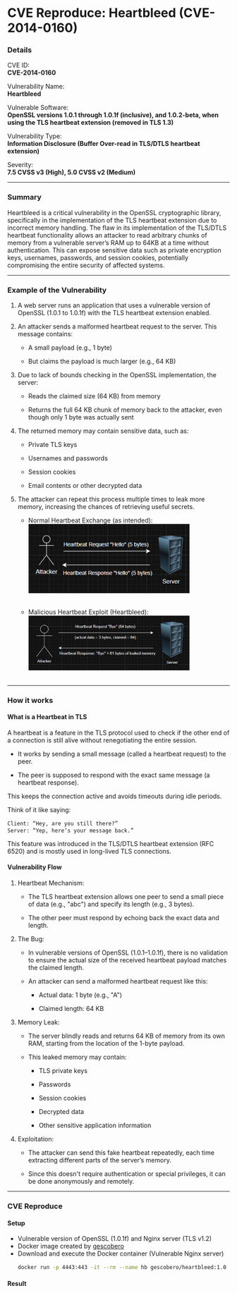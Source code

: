 # CVE Reproduce: Heartbleed (CVE-2014-0160)

### Details

CVE ID: <br>
**CVE-2014-0160**

Vulnerability Name: <br>
**Heartbleed**

Vulnerable Software: <br>
**OpenSSL versions 1.0.1 through 1.0.1f (inclusive), and 1.0.2-beta, when using the TLS heartbeat extension (removed in TLS 1.3)**

Vulnerability Type: <br>
**Information Disclosure (Buffer Over-read in TLS/DTLS heartbeat extension)**

Severity: <br>
**7.5 CVSS v3 (High), 5.0 CVSS v2 (Medium)**

---

### Summary

Heartbleed is a critical vulnerability in the OpenSSL cryptographic library, specifically in the implementation of the TLS heartbeat extension due to incorrect memory handling. 
The flaw in its implementation of the TLS/DTLS heartbeat functionality allows an attacker to read arbitrary chunks of memory from a vulnerable server’s RAM up to 64KB at a time without authentication. 
This can expose sensitive data such as private encryption keys, usernames, passwords, and session cookies, potentially compromising the entire security of affected systems.

---

### Example of the Vulnerability

1. A web server runs an application that uses a vulnerable version of OpenSSL (1.0.1 to 1.0.1f) with the TLS heartbeat extension enabled.

2. An attacker sends a malformed heartbeat request to the server. This message contains:
   - A small payload (e.g., 1 byte)
     
   - But claims the payload is much larger (e.g., 64 KB)

3. Due to lack of bounds checking in the OpenSSL implementation, the server:
   - Reads the claimed size (64 KB) from memory
     
   - Returns the full 64 KB chunk of memory back to the attacker, even though only 1 byte was actually sent

4. The returned memory may contain sensitive data, such as:
   - Private TLS keys
     
   - Usernames and passwords

   - Session cookies

   - Email contents or other decrypted data

5. The attacker can repeat this process multiple times to leak more memory, increasing the chances of retrieving useful secrets.
   - Normal Heartbeat Exchange (as intended):
     <img src="./Screenshots/Screenshot1.png" width=80% height=80%><br><br>

   - Malicious Heartbeat Exploit (Heartbleed):
     <img src="./Screenshots/Screenshot2.png" width=80% height=80%><br><br>

---

### How it works

#### What is a Heartbeat in TLS

A heartbeat is a feature in the TLS protocol used to check if the other end of a connection is still alive without renegotiating the entire session.
- It works by sending a small message (called a heartbeat request) to the peer.
  
- The peer is supposed to respond with the exact same message (a heartbeat response).
  
This keeps the connection active and avoids timeouts during idle periods.

Think of it like saying:

```
Client: “Hey, are you still there?”
Server: “Yep, here’s your message back.”
```

This feature was introduced in the TLS/DTLS heartbeat extension (RFC 6520) and is mostly used in long-lived TLS connections.

#### Vulnerability Flow

1. Heartbeat Mechanism:
   - The TLS heartbeat extension allows one peer to send a small piece of data (e.g., "abc") and specify its length (e.g., 3 bytes).

   - The other peer must respond by echoing back the exact data and length.

2. The Bug:
   - In vulnerable versions of OpenSSL (1.0.1–1.0.1f), there is no validation to ensure the actual size of the received heartbeat payload matches the claimed length.

   - An attacker can send a malformed heartbeat request like this:

     - Actual data: 1 byte (e.g., "A")

     - Claimed length: 64 KB

3. Memory Leak:
   - The server blindly reads and returns 64 KB of memory from its own RAM, starting from the location of the 1-byte payload.

   - This leaked memory may contain:

     - TLS private keys

     - Passwords

     - Session cookies

     - Decrypted data

     - Other sensitive application information

4. Exploitation:
   - The attacker can send this fake heartbeat repeatedly, each time extracting different parts of the server’s memory.
  
   - Since this doesn't require authentication or special privileges, it can be done anonymously and remotely.
  
---

### CVE Reproduce

#### Setup
- Vulnerable version of OpenSSL (1.0.1f) and Nginx server (TLS v1.2)
- Docker image created by [gescobero](https://hub.docker.com/r/gescobero/heartbleed)
- Download and execute the Docker container (Vulnerable Nginx server)
  ```bash
  docker run -p 4443:443 -it --rm --name hb gescobero/heartbleed:1.0
  ```

#### Result
